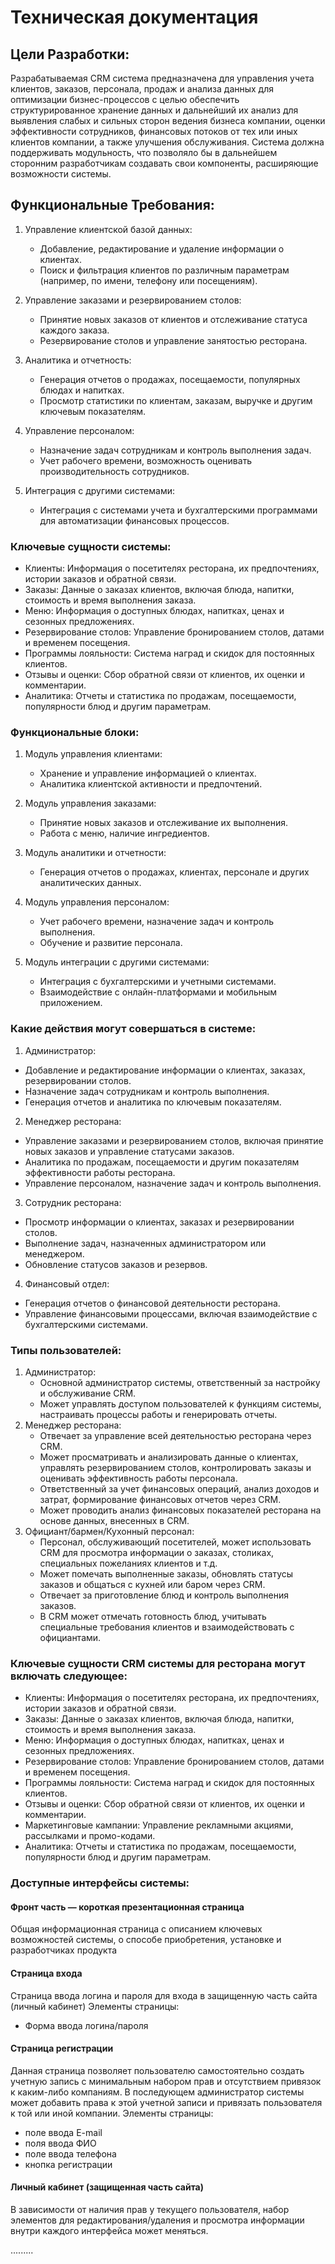 # Техническая документация

## Цели Разработки:

Разрабатываемая CRM система предназначена для управления учета клиентов, заказов, персонала, продаж и анализа данных для оптимизации бизнес-процессов с целью обеспечить структурированное хранение данных и дальнейший их анализ для выявления слабых и сильных сторон ведения бизнеса компании, оценки эффективности сотрудников, финансовых потоков от тех или иных клиентов компании, а также улучшения обслуживания.
Система должна поддерживать модульность, что позволяло бы в дальнейшем сторонним разработчикам создавать свои компоненты, расширяющие возможности системы.

## Функциональные Требования:
1. Управление клиентской базой данных:
   - Добавление, редактирование и удаление информации о клиентах.
   - Поиск и фильтрация клиентов по различным параметрам (например, по имени, телефону или посещениям).

2. Управление заказами и резервированием столов:
   - Принятие новых заказов от клиентов и отслеживание статуса каждого заказа.
   - Резервирование столов и управление занятостью ресторана.

3. Аналитика и отчетность:
   - Генерация отчетов о продажах, посещаемости, популярных блюдах и напитках.
   - Просмотр статистики по клиентам, заказам, выручке и другим ключевым показателям.

4. Управление персоналом:
   - Назначение задач сотрудникам и контроль выполнения задач.
   - Учет рабочего времени, возможность оценивать производительность сотрудников.

5. Интеграция с другими системами:
   - Интеграция с системами учета и бухгалтерскими программами для автоматизации финансовых процессов.

### Ключевые сущности системы:
   - Клиенты: Информация о посетителях ресторана, их предпочтениях, истории заказов и обратной связи.
   - Заказы: Данные о заказах клиентов, включая блюда, напитки, стоимость и время выполнения заказа.
   - Меню: Информация о доступных блюдах, напитках, ценах и сезонных предложениях.
   - Резервирование столов: Управление бронированием столов, датами и временем посещения.
   - Программы лояльности: Система наград и скидок для постоянных клиентов.
   - Отзывы и оценки: Сбор обратной связи от клиентов, их оценки и комментарии.
   - Аналитика: Отчеты и статистика по продажам, посещаемости, популярности блюд и другим параметрам.

### Функциональные блоки:
1. Модуль управления клиентами:
   - Хранение и управление информацией о клиентах.
   - Аналитика клиентской активности и предпочтений.

2. Модуль управления заказами:
   - Принятие новых заказов и отслеживание их выполнения.
   - Работа с меню, наличие ингредиентов.

3. Модуль аналитики и отчетности:
   - Генерация отчетов о продажах, клиентах, персонале и других аналитических данных.

4. Модуль управления персоналом:
   - Учет рабочего времени, назначение задач и контроль выполнения.
   - Обучение и развитие персонала.

5. Модуль интеграции с другими системами:
   - Интеграция с бухгалтерскими и учетными системами.
   - Взаимодействие с онлайн-платформами и мобильным приложением.

### Какие действия могут совершаться в системе:
1. Администратор:
- Добавление и редактирование информации о клиентах, заказах, резервировании столов.
- Назначение задач сотрудникам и контроль выполнения.
- Генерация отчетов и аналитика по ключевым показателям.

2. Менеджер ресторана:
- Управление заказами и резервированием столов, включая принятие новых заказов и управление статусами заказов.
- Аналитика по продажам, посещаемости и другим показателям эффективности работы ресторана.
- Управление персоналом, назначение задач и контроль выполнения.

3. Сотрудник ресторана:
- Просмотр информации о клиентах, заказах и резервировании столов.
- Выполнение задач, назначенных администратором или менеджером.
- Обновление статусов заказов и резервов.

4. Финансовый отдел:
- Генерация отчетов о финансовой деятельности ресторана.
- Управление финансовыми процессами, включая взаимодействие с бухгалтерскими системами.

### Типы пользователей:
1. Администратор:
   - Основной администратор системы, ответственный за настройку и обслуживание CRM.
   - Может управлять доступом пользователей к функциям системы, настраивать процессы работы и генерировать отчеты.
2. Менеджер ресторана:
   - Отвечает за управление всей деятельностью ресторана через CRM.
   - Может просматривать и анализировать данные о клиентах, управлять резервированием столов, контролировать заказы и оценивать эффективность работы персонала.
   - Ответственный за учет финансовых операций, анализ доходов и затрат, формирование финансовых отчетов через CRM.
   - Может проводить анализ финансовых показателей ресторана на основе данных, внесенных в CRM.
3. Официант/бармен/Кухонный персонал:
   - Персонал, обслуживающий посетителей, может использовать CRM для просмотра информации о заказах, столиках, специальных пожеланиях клиентов и т.д.
   - Может помечать выполненные заказы, обновлять статусы заказов и общаться с кухней или баром через CRM.
   - Отвечает за приготовление блюд и контроль выполнения заказов.
   - В CRM может отмечать готовность блюд, учитывать специальные требования клиентов и взаимодействовать с официантами.

### Ключевые сущности CRM системы для ресторана могут включать следующее:
   - Клиенты: Информация о посетителях ресторана, их предпочтениях, истории заказов и обратной связи.
   - Заказы: Данные о заказах клиентов, включая блюда, напитки, стоимость и время выполнения заказа.
   - Меню: Информация о доступных блюдах, напитках, ценах и сезонных предложениях.
   - Резервирование столов: Управление бронированием столов, датами и временем посещения.
   - Программы лояльности: Система наград и скидок для постоянных клиентов.
   - Отзывы и оценки: Сбор обратной связи от клиентов, их оценки и комментарии.
   - Маркетинговые кампании: Управление рекламными акциями, рассылками и промо-кодами.
   - Аналитика: Отчеты и статистика по продажам, посещаемости, популярности блюд и другим параметрам.

### Доступные интерфейсы системы:
#### Фронт часть — короткая презентационная страница
   Общая информационная страница с описанием ключевых возможностей системы, о способе приобретения, установке и разработчиках продукта
#### Страница входа
   Страница ввода логина и пароля для входа в защищенную часть сайта (личный кабинет)
   Элементы страницы:
   * Форма ввода логина/пароля
#### Страница регистрации
   Данная страница позволяет пользователю самостоятельно создать учетную запись с минимальным набором прав и отсутствием привязок к каким-либо компаниям. В последующем администратор системы может добавить права к этой учетной записи и привязать пользователя к той или иной компании.
   Элементы страницы:
   * поле ввода E-mail
   * поля ввода ФИО
   * поле ввода телефона
   * кнопка регистрации
#### Личный кабинет (защищенная часть сайта)
   В зависимости от наличия прав у текущего пользователя, набор элементов для редактирования/удаления и просмотра информации внутри каждого интерфейса может меняться.

.........

